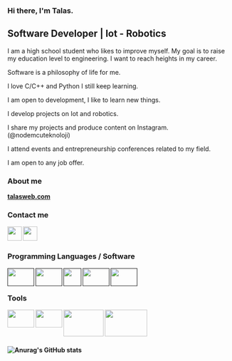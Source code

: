 ### Hi there, I'm Talas.
	
	
## Software Developer | Iot - Robotics

I am a high school student who likes to improve myself.
My goal is to raise my education level to engineering.
I want to reach heights in my career.

Software is a philosophy of life for me.

I love C/C++ and Python I still keep learning.

I am open to development, I like to learn new things.

I develop projects on Iot  and robotics.

I share my projects and produce content on Instagram.
(@nodemcuteknoloji)

I attend events and entrepreneurship conferences related to my field.

I am open to any job offer.



### About me

<p><a href="https://www.talasweb.com/"><b>talasweb.com</br></a></p>

### Contact me

<a href="https://www.linkedin.com/in/muhammedalitalas/"><img height="32" width="32" src="https://unpkg.com/simple-icons@6.11.0/icons/linkedin.svg" align="left" /></a>
<a href="https://www.instagram.com/mrtalas06/"><img height="32" width="32" src="https://unpkg.com/simple-icons@v6/icons/instagram.svg" align="left" /></a>

<br />
<br />

### Programming Languages / Software

<a href=""><img height="40" width="60" src="https://cdn.worldvectorlogo.com/logos/c.svg" align="left" /></a>
<a href=""><img height="40" width="60" src="https://www.vectorlogo.zone/logos/python/python-icon.svg" align="left" /></a>
<a href=""><img height="40" width="40" src="https://seeklogo.com/images/C/c-sharp-c-logo-02F17714BA-seeklogo.com.png" align="left" /></a>
<a href=""><img height="40" width="60" src="https://upload.wikimedia.org/wikipedia/commons/thumb/2/27/PHP-logo.svg/2560px-PHP-logo.svg.png" align="left" /></a>
<a href=""><img height="40" width="60" src="https://upload.wikimedia.org/wikipedia/commons/thumb/8/87/Arduino_Logo.svg/2560px-Arduino_Logo.svg.png" align="left" /></a>

<br />
<br />

### Tools

<a href="https://www.instagram.com/nodemcuteknoloji/"><img height="40" width="60" src="https://cdn.cdnlogo.com/logos/v/82/visual-studio-code.svg" align="left" /></a>
<a href="https://www.instagram.com/nodemcuteknoloji/"><img height="40" width="60" src="https://www.vectorlogo.zone/logos/arduino/arduino-official.svg" align="left" /></a>
<a href="https://www.instagram.com/nodemcuteknoloji/"><img height="60" width="90" src="https://cdn.cdnlogo.com/logos/p/36/pycharm.svg" align="left" /></a>
<a href="https://www.instagram.com/nodemcuteknoloji/"><img height="60" width="95" src="https://www.vectorlogo.zone/logos/git-scm/git-scm-ar21.svg" align="left" /></a>

<br />
<br />
<br />
<br />

![Anurag's GitHub stats](https://github-readme-stats.vercel.app/api/top-langs/?username=MrTalas&layout=demo)




	
